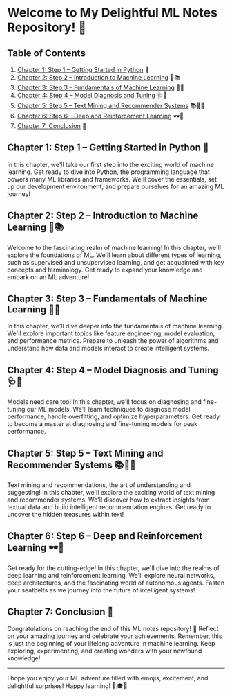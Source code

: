 # Welcome to My Delightful ML Notes Repository! 🚀

## Table of Contents

1. [Chapter 1: Step 1 – Getting Started in Python](#chapter-1) ️🐍
2. [Chapter 2: Step 2 – Introduction to Machine Learning](#chapter-2) 🤖📚
3. [Chapter 3: Step 3 – Fundamentals of Machine Learning](#chapter-3) 🧠🌐
4. [Chapter 4: Step 4 – Model Diagnosis and Tuning](#chapter-4) 🩺🔧
5. [Chapter 5: Step 5 – Text Mining and Recommender Systems](#chapter-5) 📚💬💡
6. [Chapter 6: Step 6 – Deep and Reinforcement Learning](#chapter-6) 🕶️🚀
7. [Chapter 7: Conclusion](#chapter-7) 🎉

## Chapter 1: Step 1 – Getting Started in Python ️🐍 <a name="chapter-1"></a>

In this chapter, we'll take our first step into the exciting world of machine learning. Get ready to dive into Python, the programming language that powers many ML libraries and frameworks. We'll cover the essentials, set up our development environment, and prepare ourselves for an amazing ML journey!

## Chapter 2: Step 2 – Introduction to Machine Learning 🤖📚 <a name="chapter-2"></a>

Welcome to the fascinating realm of machine learning! In this chapter, we'll explore the foundations of ML. We'll learn about different types of learning, such as supervised and unsupervised learning, and get acquainted with key concepts and terminology. Get ready to expand your knowledge and embark on an ML adventure!

## Chapter 3: Step 3 – Fundamentals of Machine Learning 🧠🌐 <a name="chapter-3"></a>

In this chapter, we'll dive deeper into the fundamentals of machine learning. We'll explore important topics like feature engineering, model evaluation, and performance metrics. Prepare to unleash the power of algorithms and understand how data and models interact to create intelligent systems.

## Chapter 4: Step 4 – Model Diagnosis and Tuning 🩺🔧 <a name="chapter-4"></a>

Models need care too! In this chapter, we'll focus on diagnosing and fine-tuning our ML models. We'll learn techniques to diagnose model performance, handle overfitting, and optimize hyperparameters. Get ready to become a master at diagnosing and fine-tuning models for peak performance.

## Chapter 5: Step 5 – Text Mining and Recommender Systems 📚💬💡 <a name="chapter-5"></a>

Text mining and recommendations, the art of understanding and suggesting! In this chapter, we'll explore the exciting world of text mining and recommender systems. We'll discover how to extract insights from textual data and build intelligent recommendation engines. Get ready to uncover the hidden treasures within text!

## Chapter 6: Step 6 – Deep and Reinforcement Learning 🕶️🚀 <a name="chapter-6"></a>

Get ready for the cutting-edge! In this chapter, we'll dive into the realms of deep learning and reinforcement learning. We'll explore neural networks, deep architectures, and the fascinating world of autonomous agents. Fasten your seatbelts as we journey into the future of intelligent systems!

## Chapter 7: Conclusion 🎉 <a name="chapter-7"></a>

Congratulations on reaching the end of this ML notes repository! 🎊 Reflect on your amazing journey and celebrate your achievements. Remember, this is just the beginning of your lifelong adventure in machine learning. Keep exploring, experimenting, and creating wonders with your newfound knowledge!

---

I hope you enjoy your ML adventure filled with emojis, excitement, and delightful surprises! Happy learning! 🌟🎓✨
